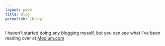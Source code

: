 ```yaml
---
layout: page
title: Blog
permalink: /blog/
---
```


   I haven't started doing any blogging myself, but you can see what I've been reading over at [Medium.com](https://medium.com/@joembruckner)

